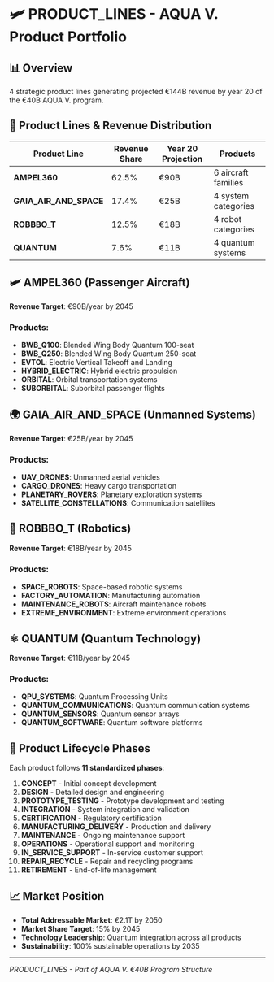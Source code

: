 # 🛩️ PRODUCT_LINES - AQUA V. Product Portfolio

## 📊 Overview
4 strategic product lines generating projected €144B revenue by year 20 of the €40B AQUA V. program.

## 🎯 Product Lines & Revenue Distribution

| Product Line | Revenue Share | Year 20 Projection | Products |
|--------------|---------------|-------------------|----------|
| **AMPEL360** | 62.5% | €90B | 6 aircraft families |
| **GAIA_AIR_AND_SPACE** | 17.4% | €25B | 4 system categories |
| **ROBBBO_T** | 12.5% | €18B | 4 robot categories |
| **QUANTUM** | 7.6% | €11B | 4 quantum systems |

## 🛩️ AMPEL360 (Passenger Aircraft)
**Revenue Target**: €90B/year by 2045

### Products:
- **BWB_Q100**: Blended Wing Body Quantum 100-seat
- **BWB_Q250**: Blended Wing Body Quantum 250-seat
- **EVTOL**: Electric Vertical Takeoff and Landing
- **HYBRID_ELECTRIC**: Hybrid electric propulsion
- **ORBITAL**: Orbital transportation systems
- **SUBORBITAL**: Suborbital passenger flights

## 🌍 GAIA_AIR_AND_SPACE (Unmanned Systems)
**Revenue Target**: €25B/year by 2045

### Products:
- **UAV_DRONES**: Unmanned aerial vehicles
- **CARGO_DRONES**: Heavy cargo transportation
- **PLANETARY_ROVERS**: Planetary exploration systems
- **SATELLITE_CONSTELLATIONS**: Communication satellites

## 🤖 ROBBBO_T (Robotics)
**Revenue Target**: €18B/year by 2045

### Products:
- **SPACE_ROBOTS**: Space-based robotic systems
- **FACTORY_AUTOMATION**: Manufacturing automation
- **MAINTENANCE_ROBOTS**: Aircraft maintenance robots
- **EXTREME_ENVIRONMENT**: Extreme environment operations

## ⚛️ QUANTUM (Quantum Technology)
**Revenue Target**: €11B/year by 2045

### Products:
- **QPU_SYSTEMS**: Quantum Processing Units
- **QUANTUM_COMMUNICATIONS**: Quantum communication systems
- **QUANTUM_SENSORS**: Quantum sensor arrays
- **QUANTUM_SOFTWARE**: Quantum software platforms

## 🔄 Product Lifecycle Phases
Each product follows **11 standardized phases**:

1. **CONCEPT** - Initial concept development
2. **DESIGN** - Detailed design and engineering
3. **PROTOTYPE_TESTING** - Prototype development and testing
4. **INTEGRATION** - System integration and validation
5. **CERTIFICATION** - Regulatory certification
6. **MANUFACTURING_DELIVERY** - Production and delivery
7. **MAINTENANCE** - Ongoing maintenance support
8. **OPERATIONS** - Operational support and monitoring
9. **IN_SERVICE_SUPPORT** - In-service customer support
10. **REPAIR_RECYCLE** - Repair and recycling programs
11. **RETIREMENT** - End-of-life management

## 📈 Market Position
- **Total Addressable Market**: €2.1T by 2050
- **Market Share Target**: 15% by 2045
- **Technology Leadership**: Quantum integration across all products
- **Sustainability**: 100% sustainable operations by 2035

---
*PRODUCT_LINES - Part of AQUA V. €40B Program Structure*